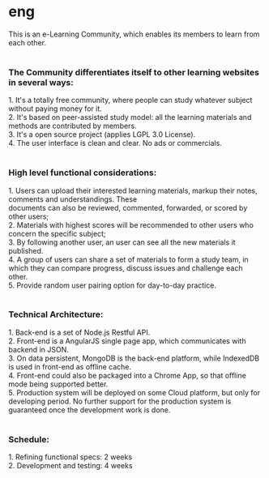 eng
===

This is an e-Learning Community, which enables its members to learn from each other.<br>
<br>
<h3>The Community differentiates itself to other learning websites in several ways:<br></h3>
1. It's a totally free community, where people can study whatever subject without paying money for it.<br>
2. It's based on peer-assisted study model: all the learning materials and methods are contributed by members.<br>
3. It's a open source project (applies LGPL 3.0 License).<br>
4. The user interface is clean and clear. No ads or commercials.<br>
<br>
<h3>High level functional considerations:<br></h3>
1. Users can upload their interested learning materials, markup their notes, comments and understandings. These<br> documents can also be reviewed, commented, forwarded, or scored by other users;<br>
2. Materials with highest scores will be recommended to other users who concern the specific subject;<br>
3. By following another user, an user can see all the new materials it published.<br>
4. A group of users can share a set of materials to form a study team, in which they can compare progress, discuss issues and challenge each other.<br>
5. Provide random user pairing option for day-to-day practice.<br>
<br>
<h3>Technical Architecture:<br></h3>
1. Back-end is a set of Node.js Restful API.<br>
2. Front-end is a AngularJS single page app, which communicates with backend in JSON.<br>
3. On data persistent, MongoDB is the back-end platform, while IndexedDB is used in front-end as offline cache.<br>
4. Front-end could also be packaged into a Chrome App, so that offline mode being supported better.<br>
5. Production system will be deployed on some Cloud platform, but only for developing period. No further support for the production system is guaranteed once the development work is done.<br>
<br>
<h3>Schedule:<br></h3>
1. Refining functional specs:     2 weeks<br>
2. Development and testing:       4 weeks<br>
<br>
